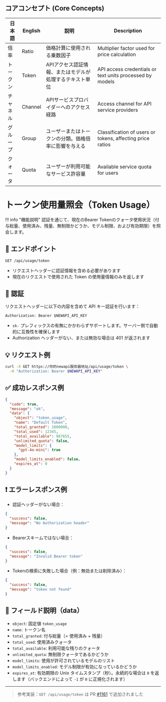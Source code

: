 ## コアコンセプト (Core Concepts)

| 日本語 | English | 説明 | Description |
|------|---------|------|-------------|
| 倍率 | Ratio | 価格計算に使用される乗数因子 | Multiplier factor used for price calculation |
| トークン | Token | APIアクセス認証情報、またはモデルが処理するテキスト単位 | API access credentials or text units processed by models |
| チャネル | Channel | APIサービスプロバイダーへのアクセス経路 | Access channel for API service providers |
| グループ | Group | ユーザーまたはトークンの分類。価格倍率に影響を与える | Classification of users or tokens, affecting price ratios |
| クォータ | Quota | ユーザーが利用可能なサービス許容量 | Available service quota for users |

# トークン使用量照会（Token Usage）

!!! info "機能説明"
    認証を通じて、現在のBearer Tokenのクォータ使用状況（付与総量、使用済み、残量、無制限かどうか、モデル制限、および有効期限）を照会します。

## 📮 エンドポイント

```
GET /api/usage/token
```

- リクエストヘッダーに認証情報を含める必要があります
- 現在のリクエストで使用された Token の使用量情報のみを返します

## 🔐 認証

リクエストヘッダーに以下の内容を含めて API キー認証を行います：

```
Authorization: Bearer $NEWAPI_API_KEY
```

- `sk-` プレフィックスの有無にかかわらずサポートします。サーバー側で自動的に互換性を確保します
- Authorization ヘッダーがない、または無効な場合は 401 が返されます

## 💡 リクエスト例

```bash
curl -X GET https://你的newapi服务器地址/api/usage/token \
  -H "Authorization: Bearer $NEWAPI_API_KEY"
```

## ✅ 成功レスポンス例

```json
{
  "code": true,
  "message": "ok",
  "data": {
    "object": "token_usage",
    "name": "Default Token",
    "total_granted": 1000000,
    "total_used": 12345,
    "total_available": 987655,
    "unlimited_quota": false,
    "model_limits": {
      "gpt-4o-mini": true
    },
    "model_limits_enabled": false,
    "expires_at": 0
  }
}
```

## ❗ エラーレスポンス例

- 認証ヘッダーがない場合：

```json
{
  "success": false,
  "message": "No Authorization header"
}
```

- Bearerスキームではない場合：

```json
{
  "success": false,
  "message": "Invalid Bearer token"
}
```

- Tokenの検索に失敗した場合（例：無効または削除済み）：

```json
{
  "success": false,
  "message": "token not found"
}
```

## 🧾 フィールド説明（data）

- `object`: 固定値 `token_usage`
- `name`: トークン名
- `total_granted`: 付与総量（= 使用済み + 残量）
- `total_used`: 使用済みクォータ
- `total_available`: 利用可能な残りのクォータ
- `unlimited_quota`: 無制限クォータであるかどうか
- `model_limits`: 使用が許可されているモデルのリスト
- `model_limits_enabled`: モデル制限が有効になっているかどうか
- `expires_at`: 有効期限の Unix タイムスタンプ（秒）。永続的な場合は `0` を返します（バックエンドによって `-1` が `0` に正規化されます）

---

> 参考実装：`GET /api/usage/token` は PR [#1161](https://github.com/QuantumNous/new-api/pull/1161) で追加されました